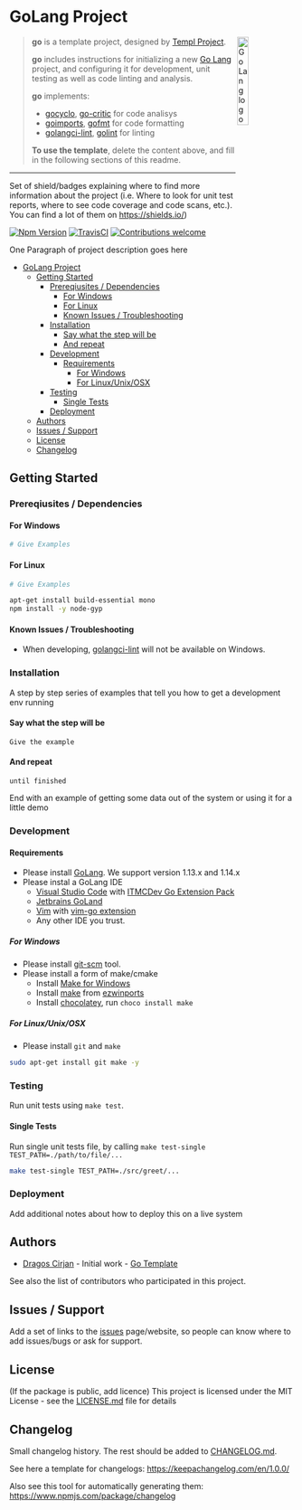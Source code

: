 # GoLang Project

<img alt="GoLang logo" src="https://github.com/templ-project/go/blob/master/Go-Logo_Blue.png?raw=true" width="20%" align="right" />

> **go** is a template project, designed by [Templ Project](http://templ-project.github.io).
>
> **go** includes instructions for initializing a new [Go Lang](https://golang.org) project, and configuring it for
> development, unit testing as well as code linting and analysis.
>
> **go** implements:
>
> - [gocyclo](https://github.com/fzipp/gocyclo), [go-critic](https://github.com/go-critic/go-critic) for code analisys
> - [goimports](https://godoc.org/golang.org/x/tools/cmd/goimports), [gofmt](https://golang.org/cmd/gofmt) for code formatting
> - [golangci-lint](https://github.com/golangci/golangci-lint), [golint](https://github.com/golang/lint) for linting
>
> **To use the template**, delete the content above, and fill in the following sections of this readme.

<hr>
<!-- > TODO: -->

Set of shield/badges explaining where to find more information about the project (i.e. Where to look for unit test reports, where to see code coverage and code scans, etc.). You can find a lot of them on https://shields.io/)

[![Npm Version](https://img.shields.io/github/go-mod/go-version/templ-project/go)](https://img.shields.io/github/go-mod/go-version/templ-project/go)
[![TravisCI](https://travis-ci.org/templ-project/go.svg?branch=master)](https://travis-ci.org/templ-project/go)
[![Contributions welcome](https://img.shields.io/badge/contributions-welcome-brightgreen.svg?style=flat)](https://github.com/templ-project/go/issues)

<!-- [![CircleCI](https://circleci.com/gh/templ-project/go.svg?style=shield)](https://circleci.com/gh/templ-project/go) -->

<!-- [![Sonarcloud Status](https://sonarcloud.io/api/project_badges/measure?project=templ-project_go&metric=alert_status)](https://sonarcloud.io/dashboard?id=templ-project_go)
[![SonarCloud Coverage](https://sonarcloud.io/api/project_badges/measure?project=templ-project_go&metric=coverage)](https://sonarcloud.io/component_measures/metric/coverage/list?id=templ-project_go)
[![SonarCloud Bugs](https://sonarcloud.io/api/project_badges/measure?project=templ-project_go&metric=bugs)](https://sonarcloud.io/component_measures/metric/reliability_rating/list?id=templ-project_go)
[![SonarCloud Vulnerabilities](https://sonarcloud.io/api/project_badges/measure?project=templ-project_go&metric=vulnerabilities)](https://sonarcloud.io/component_measures/metric/security_rating/list?id=templ-project_go) -->

<!--
[![Donate to this project using Patreon](https://img.shields.io/badge/patreon-donate-yellow.svg)](https://patreon.com/dragoscirjan)
[![Donate to this project using Paypal](https://img.shields.io/badge/paypal-donate-yellow.svg)](https://www.paypal.com/cgi-bin/webscr?cmd=_s-xclick&hosted_button_id=UMMN8JPLVAUR4&source=url)
[![Donate to this project using Flattr](https://img.shields.io/badge/flattr-donate-yellow.svg)](https://flattr.com/profile/balupton)
[![Donate to this project using Liberapay](https://img.shields.io/badge/liberapay-donate-yellow.svg)](https://liberapay.com/dragoscirjan)
[![Donate to this project using Thanks App](https://img.shields.io/badge/thanksapp-donate-yellow.svg)](https://givethanks.app/donate/npm/badges)
[![Donate to this project using Boost Lab](https://img.shields.io/badge/boostlab-donate-yellow.svg)](https://boost-lab.app/dragoscirjan/badges)
[![Donate to this project using Buy Me A Coffee](https://img.shields.io/badge/buy%20me%20a%20coffee-donate-yellow.svg)](https://buymeacoffee.com/balupton)
[![Donate to this project using Open Collective](https://img.shields.io/badge/open%20collective-donate-yellow.svg)](https://opencollective.com/dragoscirjan)
[![Donate to this project using Cryptocurrency](https://img.shields.io/badge/crypto-donate-yellow.svg)](https://dragoscirjan.me/crypto)
[![Donate to this project using Paypal](https://img.shields.io/badge/paypal-donate-yellow.svg)](https://dragoscirjan.me/paypal)
[![Buy an item on our wishlist for us](https://img.shields.io/badge/wishlist-donate-yellow.svg)](https://dragoscirjan.me/wishlist)
-->

One Paragraph of project description goes here

<!--
Insert Table of Contents Here
This can be done using [AlanWalk.markdown-toc](https://marketplace.visualstudio.com/items?itemName=AlanWalk.markdown-toc) plugin,
which is also included in
[itmcdev.generic-extension-pack](https://marketplace.visualstudio.com/items?itemName=itmcdev.generic-extension-pack) extension pack.
-->
<!-- TOC -->

- [GoLang Project](#golang-project)
  - [Getting Started](#getting-started)
    - [Prereqiusites / Dependencies](#prereqiusites--dependencies)
      - [For Windows](#for-windows)
      - [For Linux](#for-linux)
      - [Known Issues / Troubleshooting](#known-issues--troubleshooting)
    - [Installation](#installation)
      - [Say what the step will be](#say-what-the-step-will-be)
      - [And repeat](#and-repeat)
    - [Development](#development)
      - [Requirements](#requirements)
        - [For Windows](#for-windows-1)
        - [For Linux/Unix/OSX](#for-linuxunixosx)
    - [Testing](#testing)
      - [Single Tests](#single-tests)
    - [Deployment](#deployment)
  - [Authors](#authors)
  - [Issues / Support](#issues--support)
  - [License](#license)
  - [Changelog](#changelog)

<!-- /TOC -->

## Getting Started

### Prereqiusites / Dependencies

#### For Windows

```powershell
# Give Examples
```

#### For Linux

```bash
# Give Examples

apt-get install build-essential mono
npm install -y node-gyp
```

#### Known Issues / Troubleshooting

- When developing, [golangci-lint](https://github.com/golangci/golangci-lint) will not be available on Windows.

### Installation

A step by step series of examples that tell you how to get a development env running

#### Say what the step will be

```
Give the example
```

#### And repeat

```
until finished
```

End with an example of getting some data out of the system or using it for a little demo

### Development

#### Requirements

- Please install [GoLang](https://golang.org/dl/). We support version 1.13.x and 1.14.x
- Please instal a GoLang IDE
  - [Visual Studio Code](https://code.visualstudio.com/) with [ITMCDev Go Extension Pack](https://marketplace.visualstudio.com/items?itemName=itmcdev.go-extension-pack)
  - [Jetbrains GoLand](https://www.jetbrains.com/go/)
  - [Vim](https://www.vim.org/) with [vim-go extension](https://github.com/fatih/vim-go)
  - Any other IDE you trust.

##### For Windows

- Please install [git-scm](https://git-scm.com/download/win) tool.
- Please install a form of make/cmake
  - Install [Make for Windows](http://gnuwin32.sourceforge.net/packages/make.htm)
  - Install [make](https://sourceforge.net/projects/ezwinports/files/) from [ezwinports](https://sourceforge.net/projects/ezwinports/files/)
  - Install [chocolatey](https://chocolatey.org/), run `choco install make`
  <!-- - Install [Visual Studio Community](https://visualstudio.microsoft.com/vs/community/)
    - You will find it under `C:\Program Files (x86)\Microsoft Visual Studio\2019\Community\VC\Tools\MSVC\14.25.28610\bin\Hostx64` -->

##### For Linux/Unix/OSX

- Please install `git` and `make`

```bash
sudo apt-get install git make -y
```

### Testing

Run unit tests using `make test`.

#### Single Tests

Run single unit tests file, by calling `make test-single TEST_PATH=./path/to/file/...`

```bash
make test-single TEST_PATH=./src/greet/...
```

### Deployment

Add additional notes about how to deploy this on a live system

## Authors

- [Dragos Cirjan](mailto:dragos.cirjan@gmail.com) - Initial work - [Go Template](/templ-project/go)

See also the list of contributors who participated in this project.

## Issues / Support

Add a set of links to the [issues](/templ-project/go/issues) page/website, so people can know where to add issues/bugs or ask for support.

## License

(If the package is public, add licence)
This project is licensed under the MIT License - see the [LICENSE.md](LICENSE.md) file for details

## Changelog

Small changelog history. The rest should be added to [CHANGELOG.md](CHANGELOG.md).

See here a template for changelogs: https://keepachangelog.com/en/1.0.0/

Also see this tool for automatically generating them: https://www.npmjs.com/package/changelog
